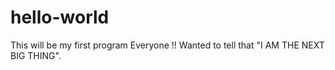 # hello-world
This will be my first program 
Everyone !! 
Wanted to tell that "I AM THE NEXT BIG THING".

